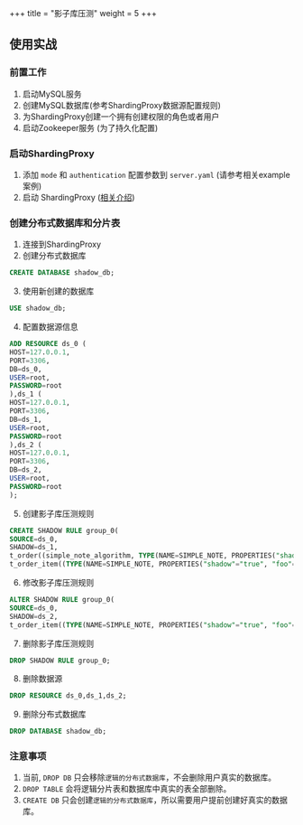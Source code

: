 +++
title = "影子库压测"
weight = 5
+++

## 使用实战

### 前置工作

1. 启动MySQL服务
2. 创建MySQL数据库(参考ShardingProxy数据源配置规则)
3. 为ShardingProxy创建一个拥有创建权限的角色或者用户
4. 启动Zookeeper服务 (为了持久化配置)

### 启动ShardingProxy

1. 添加 `mode` 和 `authentication` 配置参数到 `server.yaml` (请参考相关example案例)
2. 启动 ShardingProxy ([相关介绍](/cn/quick-start/shardingsphere-proxy-quick-start/))

### 创建分布式数据库和分片表

1. 连接到ShardingProxy
2. 创建分布式数据库

```SQL
CREATE DATABASE shadow_db;
```

3. 使用新创建的数据库

```SQL
USE shadow_db;
```

4. 配置数据源信息

```SQL
ADD RESOURCE ds_0 (
HOST=127.0.0.1,
PORT=3306,
DB=ds_0,
USER=root,
PASSWORD=root
),ds_1 (
HOST=127.0.0.1,
PORT=3306,
DB=ds_1,
USER=root,
PASSWORD=root
),ds_2 (
HOST=127.0.0.1,
PORT=3306,
DB=ds_2,
USER=root,
PASSWORD=root
);
```

5. 创建影子库压测规则

```SQL
CREATE SHADOW RULE group_0(
SOURCE=ds_0,
SHADOW=ds_1,
t_order((simple_note_algorithm, TYPE(NAME=SIMPLE_NOTE, PROPERTIES("shadow"="true", foo="bar"))),(TYPE(NAME=COLUMN_REGEX_MATCH, PROPERTIES("operation"="insert","column"="user_id", "regex"='[1]')))), 
t_order_item((TYPE(NAME=SIMPLE_NOTE, PROPERTIES("shadow"="true", "foo"="bar")))));
```

6. 修改影子库压测规则

```SQL
ALTER SHADOW RULE group_0(
SOURCE=ds_0,
SHADOW=ds_2,
t_order_item((TYPE(NAME=SIMPLE_NOTE, PROPERTIES("shadow"="true", "foo"="bar")))));
```

7. 删除影子库压测规则

```SQL
DROP SHADOW RULE group_0;
```

8. 删除数据源

```SQL
DROP RESOURCE ds_0,ds_1,ds_2;
```

9. 删除分布式数据库

```SQL
DROP DATABASE shadow_db;
```

### 注意事项

1. 当前, `DROP DB` 只会移除`逻辑的分布式数据库`，不会删除用户真实的数据库。
2. `DROP TABLE` 会将逻辑分片表和数据库中真实的表全部删除。
3. `CREATE DB` 只会创建`逻辑的分布式数据库`，所以需要用户提前创建好真实的数据库。

